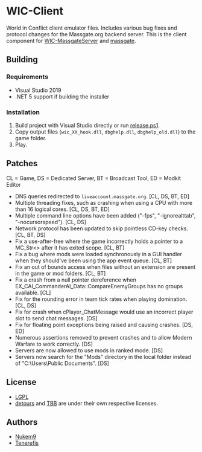 # WIC-Client

World in Conflict client emulator files. Includes various bug fixes and protocol changes for the Massgate.org backend server. This is the client component for [WIC-MassgateServer](https://github.com/Nukem9/WIC-MassgateServer) and [massgate](https://github.com/ubisoft/massgate).

## Building

### Requirements

- Visual Studio 2019
- .NET 5 support if building the installer

### Installation

1. Build project with Visual Studio directly or run [release.ps1](release.ps1).
2. Copy output files (`wic_XX_hook.dll`, `dbghelp.dll`, `dbghelp_old.dll`) to the game folder.
3. Play.

## Patches

CL = Game, DS = Dedicated Server, BT = Broadcast Tool, ED = Modkit Editor

- DNS queries redirected to `liveaccount.massgate.org`. [CL, DS, BT, ED]
- Multiple threading fixes, such as crashing when using a CPU with more than 16 logical cores. [CL, DS, BT, ED]
- Multiple command line options have been added ("-fps", "-ignorealttab", "-nocursorspeed"). [CL, DS]
- Network protocol has been updated to skip pointless CD-key checks. [CL, BT, DS]
- Fix a use-after-free where the game incorrectly holds a pointer to a MC_Str<> after it has exited scope. [CL, BT]
- Fix a bug where mods were loaded synchronously in a GUI handler when they should've been using the app event queue. [CL, BT]
- Fix an out of bounds access when files without an extension are present in the game or mod folders. [CL, BT]
- Fix a crash from a null pointer dereference when EX_CAI_CommanderAI_Data::CompareEnemyGroups has no groups available. [CL]
- Fix for the rounding error in team tick rates when playing domination. [CL, DS]
- Fix for crash when cPlayer_ChatMessage would use an incorrect player slot to send chat messages. [DS]
- Fix for floating point exceptions being raised and causing crashes. [DS, ED]
- Numerous assertions removed to prevent crashes and to allow Modern Warfare to work correctly. [DS]
- Servers are now allowed to use mods in ranked mode. [DS]
- Servers now search for the "Mods" directory in the local folder instead of "C:\Users\Public Documents\". [DS]

## License

- [LGPL](LICENSE.md)
- [detours](components/shared/detours) and [TBB](components/shared/tbb) are under their own respective licenses.

## Authors

- [Nukem9](https://github.com/Nukem9)
- [Tenerefis](https://github.com/tenerefis)
